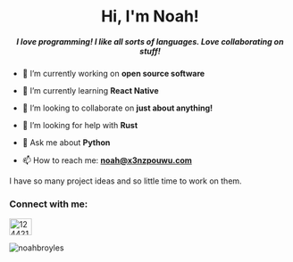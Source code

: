 <h1 align="center">Hi, I'm Noah!</h1>
<h5 align="center">I love programming! I like all sorts of languages. Love collaborating on stuff!</h5>

- 🔭 I’m currently working on <b>open source software</b>

- 🌱 I’m currently learning **React Native**

- 👯 I’m looking to collaborate on **just about anything!**    

- 🤝 I’m looking for help with **Rust**

- 💬 Ask me about <b>Python</b>

- 📫 How to reach me: **noah@x3nzpouwu.com**

I have so many project ideas and so little time to work on them. 

<h3 align="left">Connect with me:</h3>
<p align="left">
<a href="https://stackoverflow.com/users/12442137" target="blank"><img align="center" src="https://cdn.jsdelivr.net/npm/simple-icons@3.0.1/icons/stackoverflow.svg" alt="12442137" height="30" width="40" /></a>
</p>

<p><img align="left" src="https://github-readme-stats.vercel.app/api/top-langs?username=noahbroyles&show_icons=true&locale=en&layout=compact" alt="noahbroyles" /></p>
